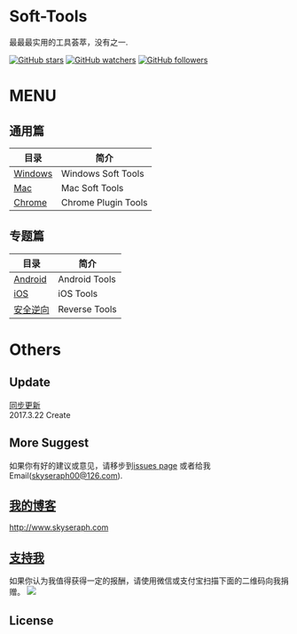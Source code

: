# Soft-Tools
最最最实用的工具荟萃，没有之一.

[![GitHub stars](https://img.shields.io/github/stars/skyseraph/Soft-Tools.svg?style=social&label=Star)](https://github.com/skyseraph/Soft-Tools)
[![GitHub watchers](https://img.shields.io/github/watchers/skyseraph/Soft-Tools.svg?style=social&label=Watch)](https://github.com/skyseraph/Soft-Tools)
[![GitHub followers](https://img.shields.io/github/followers/skyseraph.svg?style=social&label=Follow)](https://github.com/skyseraph/Soft-Tools) 

# MENU

## 通用篇  

|	目录	|	简介		|  
|-------	|----------		|  
|	[Windows](docs/Windows.md)	|	Windows Soft Tools	|  
|	[Mac](docs/Mac.md)			|	Mac Soft Tools		|  
|	[Chrome](docs/Chrome.md)	|	Chrome Plugin Tools	|  

## 专题篇  

|	目录	|	简介		|  
|-------	|----------		|  
|	[Android](docs/Android.md)	|	Android Tools	|  
|	[iOS](docs/iOS.md)			|	iOS Tools		|  
|	[安全逆向](docs/Reverse.md)|	Reverse Tools	|  


# Others

## Update    

[同步更新](http://skyseraph.com/2014/08/06/Tools/IT生涯，我的常用软件清单/)   
2017.3.22 Create   

## More Suggest

如果你有好的建议或意见，请移步到[issues page](https://github.com/Soft-Tools/Doc/issues) 或者给我Email(skyseraph00@126.com).  

## [我的博客](http://www.skyseraph.com )

http://www.skyseraph.com 

[支持我](http://www.skyseraph.com)
-------
如果你认为我值得获得一定的报酬，请使用微信或支付宝扫描下面的二维码向我捐赠。
![](http://7xo4q8.com1.z0.glb.clouddn.com/skyseraph/2016/wx_zfb.jpg "")


License
-------
